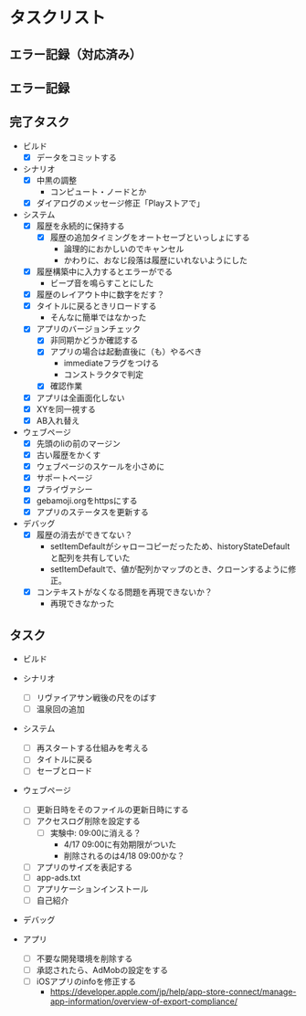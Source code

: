 # タスクリスト

## エラー記録（対応済み）

## エラー記録

## 完了タスク

- ビルド
  - [x] データをコミットする

- シナリオ
  - [x] 中黒の調整
    - コンピュート・ノードとか
  - [x] ダイアログのメッセージ修正「Playストアで」

- システム
  - [x] 履歴を永続的に保持する
    - [x] 履歴の追加タイミングをオートセーブといっしょにする
      - 論理的におかしいのでキャンセル
      - かわりに、おなじ段落は履歴にいれないようにした
  - [x] 履歴構築中に入力するとエラーがでる
    - ビープ音を鳴らすことにした
  - [x] 履歴のレイアウト中に数字をだす？
  - [x] タイトルに戻るときリロードする
    - そんなに簡単ではなかった
  - [x] アプリのバージョンチェック
    - [x] 非同期かどうか確認する
    - [x] アプリの場合は起動直後に（も）やるべき
      - immediateフラグをつける
      - コンストラクタで判定
    - [x] 確認作業
  - [x] アプリは全画面化しない
  - [x] XYを同一視する
  - [x] AB入れ替え

- ウェブページ
  - [x] 先頭のliの前のマージン
  - [x] 古い履歴をかくす
  - [x] ウェブページのスケールを小さめに
  - [x] サポートページ
  - [x] プライヴァシー
  - [x] gebamoji.orgをhttpsにする
  - [x] アプリのステータスを更新する

- デバッグ
  - [x] 履歴の消去ができてない？
    - setItemDefaultがシャローコピーだったため、historyStateDefaultと配列を共有していた
    - setItemDefaultで、値が配列かマップのとき、クローンするように修正。
  - [x] コンテキストがなくなる問題を再現できないか？
    - 再現できなかった

## タスク

- ビルド

- シナリオ
  - [ ] リヴァイアサン戦後の尺をのばす
  - [ ] 温泉回の追加

- システム
  - [ ] 再スタートする仕組みを考える
  - [ ] タイトルに戻る
  - [ ] セーブとロード

- ウェブページ
  - [ ] 更新日時をそのファイルの更新日時にする
  - [ ] アクセスログ削除を設定する
    - [ ] 実験中: 09:00に消える？
      - 4/17 09:00に有効期限がついた
      - 削除されるのは4/18 09:00かな？

  - [ ] アプリのサイズを表記する
  - [ ] app-ads.txt
  - [ ] アプリケーションインストール
  - [ ] 自己紹介

- デバッグ

- アプリ
  - [ ] 不要な開発環境を削除する
  - [ ] 承認されたら、AdMobの設定をする
  - [ ] iOSアプリのinfoを修正する
    - https://developer.apple.com/jp/help/app-store-connect/manage-app-information/overview-of-export-compliance/

